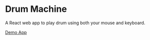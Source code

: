 # Drum Machine

A React web app to play drum using both your mouse and keyboard.

[Demo App](https://thucnhu-drum-machine.herokuapp.com/)
